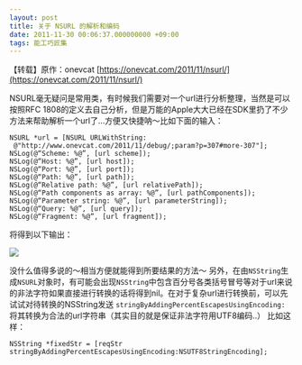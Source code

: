 ```yaml
---
layout: post
title: 关于 NSURL 的解析和编码
date: 2011-11-30 00:06:37.000000000 +09:00
tags: 能工巧匠集
---
```


【转载】原作：onevcat [https://onevcat.com/2011/11/nsurl/](https://onevcat.com/2011/11/nsurl/)

NSURL毫无疑问是常用类，有时候我们需要对一个url进行分析整理，当然是可以按照RFC 1808的定义去自己分析，但是万能的Apple大大已经在SDK里扔了不少方法来帮助解析一个url了…方便又快捷呐～比如下面的输入：

```
NSURL *url = [NSURL URLWithString:
 @"http://www.onevcat.com/2011/11/debug/;param?p=307#more-307"];
NSLog(@“Scheme: %@”, [url scheme]);
NSLog(@“Host: %@”, [url host]);
NSLog(@“Port: %@”, [url port]);
NSLog(@“Path: %@”, [url path]);
NSLog(@“Relative path: %@”, [url relativePath]);
NSLog(@“Path components as array: %@”, [url pathComponents]);
NSLog(@“Parameter string: %@”, [url parameterString]);
NSLog(@“Query: %@”, [url query]);
NSLog(@“Fragment: %@”, [url fragment]);
```

将得到以下输出：

![](http://www.onevcat.com/wp-content/uploads/2011/11/url_result.png)

没什么值得多说的～相当方便就能得到所要结果的方法～
另外，在由`NSString`生成`NSURL`对象时，有可能会出现`NSString`中包含百分号各类括号冒号等对于url来说的非法字符如果直接进行转换的话将得到nil。在对于复杂url进行转换前，可以先试试对待转换的NSString发送
`stringByAddingPercentEscapesUsingEncoding:`
将其转换为合法的url字符串（其实目的就是保证非法字符用UTF8编码..） 比如这样：

```
NSString *fixedStr = [reqStr stringByAddingPercentEscapesUsingEncoding:NSUTF8StringEncoding];
```
